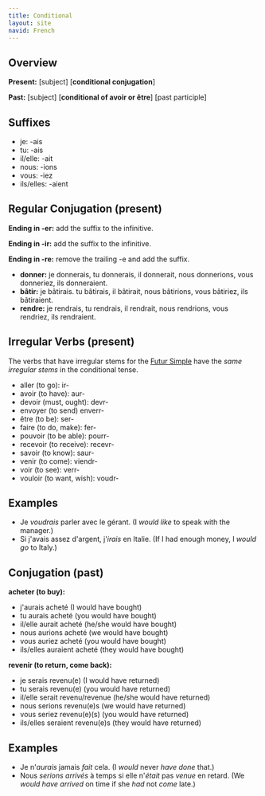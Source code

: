 ```yaml
---
title: Conditional
layout: site
navid: French
---
```


## Overview

**Present:** [subject] [**conditional conjugation**]

**Past:** [subject] [**conditional of avoir or être**] [past participle]

## Suffixes

- je: -ais
- tu: -ais
- il/elle: -ait
- nous: -ions
- vous: -iez
- ils/elles: -aient

## Regular Conjugation (present)

**Ending in -er:** add the suffix to the infinitive.

**Ending in -ir:** add the suffix to the infinitive.

**Ending in -re:** remove the trailing -e and add the suffix.

- **donner:** je donnerais, tu donnerais, il donnerait, nous donnerions, vous
  donneriez, ils donneraient.
- **bâtir:** je bâtirais. tu bâtirais, il bâtirait, nous bâtirions, vous
  bâtiriez, ils bâtiraient.
- **rendre:** je rendrais, tu rendrais, il rendrait, nous rendrions, vous
  rendriez, ils rendraient.

## Irregular Verbs (present)

The verbs that have irregular stems for the [Futur Simple](../futur_simple)
have the *same irregular stems* in the conditional tense.

- aller (to go): ir-
- avoir (to have): aur-
- devoir (must, ought): devr-
- envoyer (to send) enverr-
- être (to be): ser-
- faire (to do, make): fer-
- pouvoir (to be able): pourr-
- recevoir (to receive): recevr-
- savoir (to know): saur-
- venir (to come): viendr-
- voir (to see): verr-
- vouloir (to want, wish): voudr-

## Examples

- Je *voudrais* parler avec le gérant.
  (I *would like* to speak with the manager.)
- Si j'avais assez d'argent, j'*irais* en Italie.
  (If I had enough money, I *would go* to Italy.)

## Conjugation (past)

**acheter (to buy):**

- j'aurais acheté (I would have bought)
- tu aurais acheté (you would have bought)
- il/elle aurait acheté (he/she would have bought)
- nous aurions acheté (we would have bought)
- vous auriez acheté (you would have bought)
- ils/elles auraient acheté (they would have bought)

**revenir (to return, come back):**

- je serais revenu(e) (I would have returned)
- tu serais revenu(e) (you would have returned)
- il/elle serait revenu/revenue (he/she would have returned)
- nous serions revenu(e)s (we would have returned)
- vous seriez revenu(e)(s) (you would have returned)
- ils/elles seraient revenu(e)s (they would have returned)

## Examples

- Je n'*aurais* jamais *fait* cela.
  (I *would* never *have done* that.)
- Nous *serions arrivés* à temps si elle n'*était* pas *venue* en retard.
  (We *would have arrived* on time if she *had* not *come* late.)
